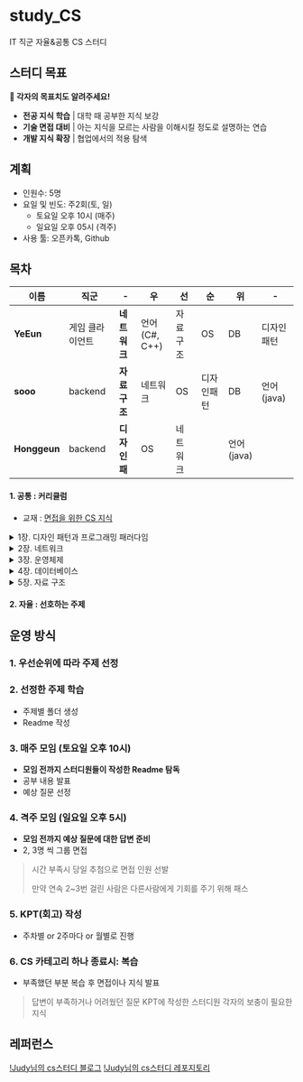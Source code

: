 # study_CS
IT 직군 자율&공통 CS 스터디


## 스터디 목표

**📢 각자의 목표치도 알려주세요!**

- **전공 지식 학습**  |  대학 때 공부한 지식 보강
- **기술 면접 대비**  |  아는 지식을 모르는 사람을 이해시킬 정도로 설명하는 연습
- **개발 지식 확장**  |  협업에서의 적용 탐색


## 계획
- 인원수: 5명
- 요일 및 빈도: 주2회(토, 일)
  - 토요일 오후 10시 (매주)
  - 일요일 오후 05시 (격주)
- 사용 툴: 오픈카톡, Github

  
## 목차

|이름|직군|-|우|선|순|위|-|
|--|--|--|--|--|--|--|--|
| **YeEun**    | 게임 클라이언트             | **네트워크**                | 언어<br>(C#, C++)| 자료구조    | OS         | DB             | 디자인패턴 |
| **sooo**     | backend                    | **자료구조**                | 네트워크         | OS         | 디자인패턴 | DB              | 언어<br>(java) |
| **Honggeun** | backend                    | **디자인패**                    | OS              | 네트워크     |           | 언어<br>(java) |  |


#### 1. 공통 : 커리큘럼
- 교재 : [면접을 위한 CS 지식](https://www.yes24.com/Product/Goods/108887922)

<details>
    <summary>1장. 디자인 패턴과 프로그래밍 패러다임</summary>

1.1 디자인 패턴

__1.1.1 싱글톤 패턴

__1.1.2 팩토리 패턴

__1.1.3 전략 패턴

__1.1.4 옵저버 패턴

__1.1.5 프록시 패턴과 프록시 서버

__1.1.6 이터레이터 패턴

__1.1.7 노출모듈 패턴

__1.1.8 MVC 패턴

__1.1.9 MVP 패턴

__1.1.10 MVVM 패턴

1.2 프로그래밍 패러다임

__1.2.1 선언형과 함수형 프로그래밍

__1.2.2 객체지향 프로그래밍

__1.2.3 절차형 프로그래밍

__1.2.4 패러다임의 혼합

예상 질문

</details>


<details>
    <summary>2장. 네트워크</summary>

2.1 네트워크의 기초

__2.1.1 처리량과 지연 시간

__2.1.2 네트워크 토폴로지와 병목 현상

__2.1.3 네트워크 분류

__2.1.4 네트워크 성능 분석 명령어

__2.1.5 네트워크 프로토콜 표준화

2.2 TCP/IP 4계층 모델

__2.2.1 계층 구조

__2.2.2 PDU

2.3 네트워크 기기

__2.3.1 네트워크 기기의 처리 범위

__2.3.2 애플리케이션 계층을 처리하는 기기

__2.3.3 인터넷 계층을 처리하는 기기

__2.3.4 데이터 링크 계층을 처리하는 기기

__2.3.5 물리 계층을 처리하는 기기

2.4 IP 주소

__2.4.1 ARP

__2.4.2 홉바이홉 통신

__2.4.3 IP 주소 체계

__2.4.4 IP 주소를 이용한 위치 정보

2.5 HTTP

__2.5.1 HTTP/1.0

__2.5.2 HTTP/1.1

__2.5.3 HTTP/2

__2.5.4 HTTPS

__2.5.5 HTTP/3

예상 질문

</details>

<details>
    <summary>3장. 운영체제</summary>

3.1 운영체제와 컴퓨터

__3.1.1 운영체제의 역할과 구조

__3.1.2 컴퓨터의 요소

3.2 메모리

__3.2.1 메모리 계층

__3.2.2 메모리 관리

3.3 프로세스와 스레드

__3.3.1 프로세스와 컴파일 과정

__3.3.2 프로세스의 상태

__3.3.3 프로세스의 메모리 구조

__3.3.4 PCB

__3.3.5 멀티프로세싱

__3.3.6 스레드와 멀티스레딩

__3.3.7 공유 자원과 임계 영역

__3.3.8 교착 상태

3.4 CPU 스케줄링 알고리즘

__3.4.1 비선점형 방식

__3.4.2 선점형 방식

예상 질문

</details>

<details>
    <summary>4장. 데이터베이스</summary>
  
4.1 데이터베이스의 기본

__4.1.1 엔터티

__4.1.2 릴레이션

__4.1.3 속성

__4.1.4 도메인

__4.1.5 필드와 레코드

__4.1.6 관계

__4.1.7 키

4.2 ERD와 정규화 과정

__4.2.1 ERD의 중요성

__4.2.2 예제로 배우는 ERD

__4.2.3 정규화 과정

4.3 트랜잭션과 무결성

__4.3.1 트랜잭션

__4.3.2 무결성

__4.4 데이터베이스의 종류

__4.4.1 관계형 데이터베이스

__4.4.2 NoSQL 데이터베이스

4.5 인덱스

__4.5.1 인덱스의 필요성

__4.5.2 B-트리

__4.5.3 인덱스 만드는 방법

__4.5.4 인덱스 최적화 기법

4.6 조인의 종류

__4.6.1 내부 조인

__4.6.2 왼쪽 조인

__4.6.3 오른쪽 조인

__4.6.4 합집합 조인

4.7 조인의 원리

__4.7.1 중첩 루프 조인

__4.7.2 정렬 병합 조인

__4.7.3 해시 조인

예상 질문

</details>

<details>
    <summary>5장. 자료 구조</summary>

5.1 복잡도

__5.1.1 시간 복잡도

__5.1.2 공간 복잡도

__5.1.3 자료 구조에서의 시간 복잡도

5.2 선형 자료 구조

__5.2.1 연결 리스트

__5.2.2 배열

__5.2.3 벡터

__5.2.4 스택

__5.2.5 큐

5.3 비선형 자료 구조

__5.3.1 그래프

__5.3.2 트리

__5.3.3 힙

__5.3.4 우선순위 큐

__5.3.5 맵

__5.3.6 셋

__5.3.7 해시 테이블

</details>

#### 2. 자율 : 선호하는 주제

## 운영 방식
### 1. 우선순위에 따라 주제 선정
### 2. 선정한 주제 학습
- 주제별 폴더 생성
- Readme 작성
### 3. 매주 모임 (토요일 오후 10시)
- **모임 전까지 스터디원들이 작성한 Readme 탐독**
- 공부 내용 발표
- 예상 질문 선정
### 4. 격주 모임 (일요일 오후 5시)
- **모임 전까지 예상 질문에 대한 답변 준비**
- 2, 3명 씩 그룹 면접
> 시간 부족시 당일 추첨으로 면접 인원 선발
> 
> 만약 연속 2~3번 걸린 사람은 다른사람에게 기회를 주기 위해 패스
### 5. KPT(회고) 작성
- 주차별 or 2주마다 or 월별로 진행
### 6. CS 카테고리 하나 종료시: 복습
- 부족했던 부분 복습 후 면접이나 지식 발표 
> 답변이 부족하거나 어려웠던 질문
> KPT에 작성한 스터디원 각자의 보충이 필요한 지식

## 레퍼런스
[!Judy님의 cs스터디 블로그](https://hello-judy-world.tistory.com/194)
[!Judy님의 cs스터디 레포지토리](https://github.com/devSquad-study/2023-CS-Study)
